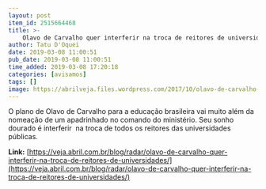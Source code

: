 ```yaml
---
layout: post
item_id: 2515664468
title: >-
    Olavo de Carvalho quer interferir na troca de reitores de universidades
author: Tatu D'Oquei
date: 2019-03-08 11:00:51
pub_date: 2019-03-08 11:00:51
time_added: 2019-03-08 17:20:18
categories: [avisamos]
tags: []
image: https://abrilveja.files.wordpress.com/2017/10/olavo-de-carvalho-png.jpg?quality=70&strip=info&w=680&h=453&crop=1
---
```


O plano de Olavo de Carvalho para a educação brasileira vai muito além da nomeação de um apadrinhado no comando do ministério. Seu sonho dourado é interferir  na troca de todos os reitores das universidades públicas.

**Link:** [https://veja.abril.com.br/blog/radar/olavo-de-carvalho-quer-interferir-na-troca-de-reitores-de-universidades/](https://veja.abril.com.br/blog/radar/olavo-de-carvalho-quer-interferir-na-troca-de-reitores-de-universidades/)


